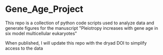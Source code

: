 # Gene_Age_Project
This repo is a collection of python code scripts used to analyze data and generate figures for the manuscript "Pleiotropy increases with gene age in six model multicellular eukaryotes"  

When published, I will update this repo with the dryad DOI to simplify access to the data
